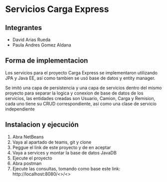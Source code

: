 # Servicios Carga Express

## Integrantes
- David Arias Rueda
- Paula Andres Gomez Aldana 
    
## Forma de implementacion
Los servicios para el proyecto Carga Express se implementaron utilizando JPA y Java EE, así como tambien se usó base de datos y entity manager. 

Se imitó una capa de persistencia y una capa de servicios dentro del mismo proyecto para separar la logica y conexion de base de datos de los servicios, las entidades creadas son Usuario, Camion, Carga y Remision, cada uno tiene su CRUD correspondiente, así como una clase de servicio independiente

## Instalacion y ejecución
1. Abra NetBeans
2. Vaya al apartado de teams, git y clone
3. Peggue el link de este proyecto y de en aceptar
4. Vaya a services y montar la base de datos JavaDB
5. Ejecute el proyecto
6. Abra postman
7. Ejecute las consultas, tomando como base este link: http://localhost:8080/<<entidad>>/<<accion>>
